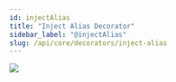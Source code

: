 ```yaml
---
id: injectAlias
title: "Inject Alias Decorator"
sidebar_label: "@injectAlias"
slug: /api/core/decorators/inject-alias
---
```


<img class="decorator-badge" src="https://img.shields.io/badge/Type-Member%20Decorator-orange?style=for-the-badge" />